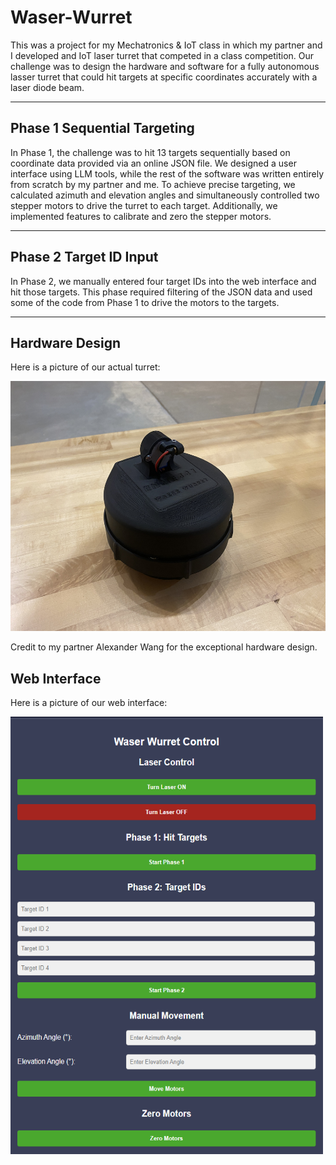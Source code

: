 # Waser-Wurret
This was a project for my Mechatronics &amp; IoT class in which my partner and I developed and IoT laser turret that competed in a class competition. Our challenge was to design the hardware and software for a fully autonomous lasser turret that could hit targets at specific coordinates accurately with a laser diode beam. 

---

## Phase 1 Sequential Targeting
In Phase 1, the challenge was to hit 13 targets sequentially based on coordinate data provided via an online JSON file. We designed a user interface using LLM tools, while the rest of the software was written entirely from scratch by my partner and me. To achieve precise targeting, we calculated azimuth and elevation angles and simultaneously controlled two stepper motors to drive the turret to each target. Additionally, we implemented features to calibrate and zero the stepper motors.

---

## Phase 2 Target ID Input
In Phase 2, we manually entered four target IDs into the web interface and hit those targets. This phase required filtering of the JSON data and used some of the code from Phase 1 to drive the motors to the targets.

---

## Hardware Design
Here is a picture of our actual turret:

<img src="AB1EA855-9786-4916-A7A5-55DB48450EA0_1_102_o.jpeg" alt="Screenshot Placeholder" width="650" height="400">

Credit to my partner Alexander Wang for the exceptional hardware design.

## Web Interface
Here is a picture of our web interface:

<img src="Screenshot 2024-12-17 231104.png" width="500" height="700">



